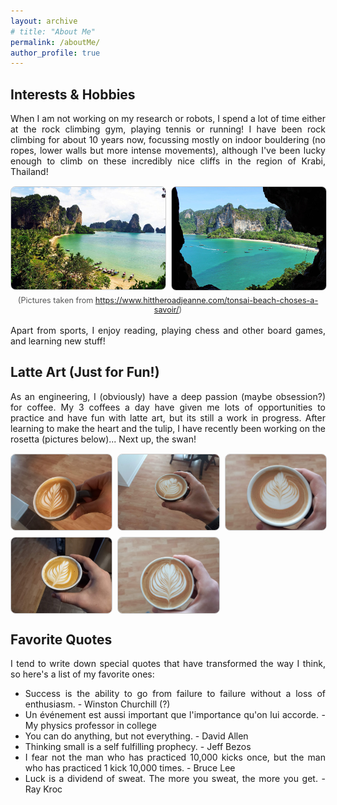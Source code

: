 ```yaml
---
layout: archive
# title: "About Me"
permalink: /aboutMe/
author_profile: true
---
```


<style>
  body {
    text-align: justify;
  }
  .author__bio {
    text-align: left !important;
  }
</style>

<!-- Here is some extra information about me! -->

<!-- <p>
  <a href="{{ site.baseurl }}/files/resume.pdf" download class="btn btn-primary">
    <i class="fa fa-download"></i> Download Resume
  </a>
</p> -->

## Interests & Hobbies
When I am not working on my research or robots, I spend a lot of time either at the rock climbing gym, playing tennis or running!
I have been rock climbing for about 10 years now, focussing mostly on indoor bouldering (no ropes, lower walls but more intense movements), although I've been lucky enough to climb on these incredibly nice cliffs in the region of Krabi, Thailand!

<div style="display: grid; grid-template-columns: repeat(2, 1fr); gap: 10px; margin-top: 15px;">
  <img src="/images/krabiClimbing1.jpg" alt="Climbing in krabi, Thailand" style="width: 100%; object-fit: cover; border: 1px solid #ccc; border-radius: 8px;">
  <img src="/images/krabiClimbing2.jpg" alt="Climbing in krabi, Thailand" style="width: 100%; object-fit: cover; border: 1px solid #ccc; border-radius: 8px;">
</div>

<div style="text-align: center; font-size: 0.9em; color: #555; margin-top: 8px;">
  (Pictures taken from <a href="https://www.hittheroadjeanne.com/tonsai-beach-choses-a-savoir/" target="_blank">https://www.hittheroadjeanne.com/tonsai-beach-choses-a-savoir/</a>)
</div>

<br>
Apart from sports, I enjoy reading, playing chess and other board games, and learning new stuff!

## Latte Art (Just for Fun!)
As an engineering, I (obviously) have a deep passion (maybe obsession?) for coffee. My 3 coffees a day have given me lots of opportunities to practice and have fun with latte art, but its still a work in progress. After learning to make the heart and the tulip, I have recently been working on the rosetta (pictures below)... Next up, the swan!

<div style="display: grid; grid-template-columns: repeat(3, 1fr); gap: 10px; margin-top: 15px;">
  <!-- Row 1 -->
  <img src="../images/cafe1.jpg" alt="Latte Art 1" style="width: 100%; aspect-ratio: 4/3; object-fit: cover; border: 1px solid #ccc; border-radius: 8px;">
  <img src="../images/cafe2.jpg" alt="Latte Art 2" style="width: 100%; aspect-ratio: 4/3; object-fit: cover; border: 1px solid #ccc; border-radius: 8px;">
  <img src="../images/cafe3.jpg" alt="Latte Art 3" style="width: 100%; aspect-ratio: 4/3; object-fit: cover; border: 1px solid #ccc; border-radius: 8px;">

  <!-- Row 2 -->
  <img src="../images/cafe6.jpg" alt="Latte Art 6" style="width: 100%; aspect-ratio: 4/3; object-fit: cover; border: 1px solid #ccc; border-radius: 8px;">
  <img src="../images/cafe4.jpg" alt="Latte Art 4" style="width: 100%; aspect-ratio: 4/3; object-fit: cover; border: 1px solid #ccc; border-radius: 8px;">
  <div></div> <!-- empty cell for symmetry -->
</div>

## Favorite Quotes
I tend to write down special quotes that have transformed the way I think, so here's a list of my favorite ones:
  - Success is the ability to go from failure to failure without a loss of enthusiasm. - Winston Churchill (?)
  - Un événement est aussi important que l'importance qu'on lui accorde. - My physics professor in college
  - You can do anything, but not everything. - David Allen
  - Thinking small is a self fulfilling prophecy. - Jeff Bezos
  - I fear not the man who has practiced 10,000 kicks once, but the man who has practiced 1 kick 10,000 times. - Bruce Lee
  - Luck is a dividend of sweat. The more you sweat, the more you get. - Ray Kroc